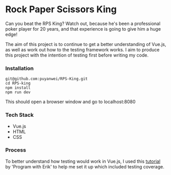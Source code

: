 # Rock Paper Scissors King

Can you beat the RPS King? Watch out, because he's been a professional poker player for 20 years, and that experience is going to give him a huge edge!

The aim of this project is to continue to get a better understanding of Vue.js, as well as work out how to the testing framework works. I aim to produce this project with the intention of testing first before writing my code.

### Installation

```
git@github.com:puyanwei/RPS-King.git
cd RPS-king
npm install
npm run dev
```

This should open a browser window and go to localhost:8080

### Tech Stack

* Vue.js
* HTML
* CSS

### Process

To better understand how testing would work in Vue.js, I used this [tutorial](https://www.youtube.com/watch?v=d2QKTNmU-Tc) by 'Program with Erik' to help me set it up which included testing coverage.
